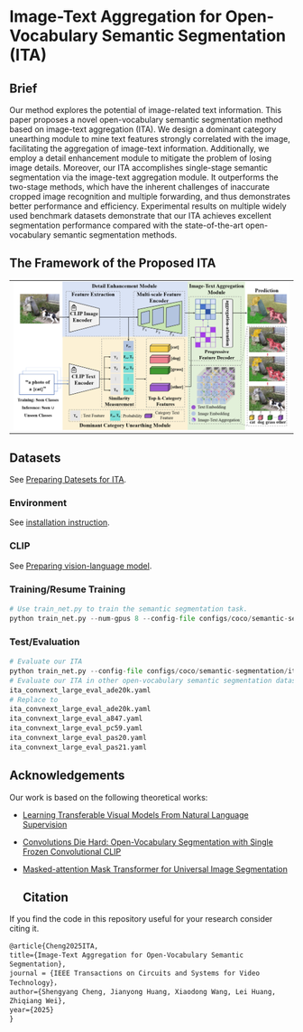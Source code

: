 # Image-Text Aggregation for Open-Vocabulary Semantic Segmentation (ITA)

## Brief

Our method explores the potential of image-related text information. This paper proposes a novel open-vocabulary semantic segmentation method based on image-text aggregation (ITA). We design a dominant category unearthing module to mine text features strongly correlated with the image, facilitating the aggregation of image-text information. Additionally, we employ a detail enhancement module to mitigate the problem of losing image details. Moreover, our ITA accomplishes single-stage semantic segmentation via the image-text aggregation module. It outperforms the two-stage methods, which have the inherent challenges of inaccurate cropped image recognition and multiple forwarding, and thus demonstrates better performance and efficiency. Experimental results on multiple widely used benchmark datasets demonstrate that our ITA achieves excellent segmentation performance compared with the state-of-the-art open-vocabulary semantic segmentation methods.

## The Framework of the Proposed ITA
<table border=0 >
	<tbody>
    <tr>
		<tr>
			<td width="40%" > <img src="./img/me_1.png"> </td>
		</tr>
	</tbody>
</table>



## Datasets
See [Preparing Datesets for ITA](dataset.md).
 ### Environment

See [installation instruction](INSTALL.md).

### CLIP

See [Preparing vision-language model](laionCLIP-convnext_large_d_320.laion2B-s29B-b131K-ft-soup/vision-language-model.md).

### Training/Resume Training

```python
# Use train_net.py to train the semantic segmentation task.
python train_net.py --num-gpus 8 --config-file configs/coco/semantic-segmentation/ita/ita_convnext_large_eval_ade20k.yaml
```

### Test/Evaluation

```python
# Evaluate our ITA
python train_net.py --config-file configs/coco/semantic-segmentation/ita/ita_convnext_large_eval_ade20k.yaml --eval-only MODEL.WEIGHTS /path/to/checkpoint_file
# Evaluate our ITA in other open-vocabulary semantic segmentation datasets.
ita_convnext_large_eval_ade20k.yaml 
# Replace to
ita_convnext_large_eval_ade20k.yaml
ita_convnext_large_eval_a847.yaml
ita_convnext_large_eval_pc59.yaml
ita_convnext_large_eval_pas20.yaml
ita_convnext_large_eval_pas21.yaml
```

## Acknowledgements

Our work is based on the following theoretical works:

- [Learning Transferable Visual Models From Natural Language Supervision](https://arxiv.org/abs/2103.00020)
- [Convolutions Die Hard: Open-Vocabulary Segmentation with Single Frozen Convolutional CLIP](https://arxiv.org/abs/2308.02487)
- [Masked-attention Mask Transformer for Universal Image Segmentation](https://arxiv.org/abs/2112.01527)

  ## Citation

If you find the code in this repository useful for your research consider citing it.

```
@article{Cheng2025ITA,
title={Image-Text Aggregation for Open-Vocabulary Semantic Segmentation},
journal = {IEEE Transactions on Circuits and Systems for Video Technology}​，
author={Shengyang Cheng, Jianyong Huang, Xiaodong Wang, Lei Huang, Zhiqiang Wei},
year={2025}
}
```

